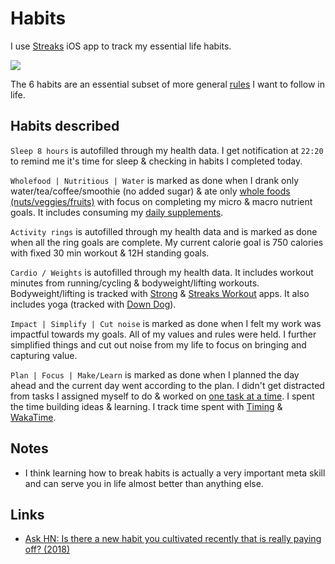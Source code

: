 # Habits

I use [Streaks](https://streaksapp.com) iOS app to track my essential life habits.

![](https://i.imgur.com/UMN0cv3.jpg)

The 6 habits are an essential subset of more general [rules](rules.md) I want to follow in life.

## Habits described

`Sleep 8 hours` is autofilled through my health data. I get notification at `22:20` to remind me it's time for sleep & checking in habits I completed today.

`Wholefood | Nutritious | Water` is marked as done when I drank only water/tea/coffee/smoothie (no added sugar) & ate only [whole foods (nuts/veggies/fruits)](../health/nutrition/foods.md) with focus on completing my micro & macro nutrient goals. It includes consuming my [daily supplements](../health/nutrition/supplements.md).

`Activity rings` is autofilled through my health data and is marked as done when all the ring goals are complete. My current calorie goal is 750 calories with fixed 30 min workout & 12H standing goals.

`Cardio / Weights` is autofilled through my health data. It includes workout minutes from running/cycling & bodyweight/lifting workouts. Bodyweight/lifting is tracked with [Strong](https://strong.app) & [Streaks Workout](https://streaksworkout.com) apps. It also includes yoga (tracked with [Down Dog](https://www.downdogapp.com)).

`Impact | Simplify | Cut noise` is marked as done when I felt my work was impactful towards my goals. All of my values and rules were held. I further simplified things and cut out noise from my life to focus on bringing and capturing value.

`Plan | Focus | Make/Learn` is marked as done when I planned the day ahead and the current day went according to the plan. I didn't get distracted from tasks I assigned myself to do & worked on [one task at a time](../research/solving-problems.md). I spent the time building ideas & learning. I track time spent with [Timing](../macOS/apps/timing.md) & [WakaTime](https://wakatime.com).

## Notes

- I think learning how to break habits is actually a very important meta skill and can serve you in life almost better than anything else.

## Links

- [Ask HN: Is there a new habit you cultivated recently that is really paying off? (2018)](https://news.ycombinator.com/item?id=17291127)
